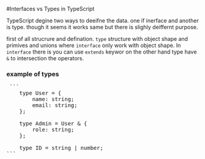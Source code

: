 #Interfaces vs Types in TypeScript

TypeScript degine two ways to deeifne the data. one if inerface and another is type. though it seems it works same but there is slighly deiffernt purpose.

first of all strucrure and defination. `type` structure with object shape and primives and unions where `interface` only work with object shape. In `interface` there is you can use `extends` keywor on the other hand type have `&` to intersection the operators.

### example of types

<pre> ```
    type User = {
        name: string;
        email: string;
    };

    type Admin = User & {
        role: string;
    };

    type ID = string | number;
``` </pre>
